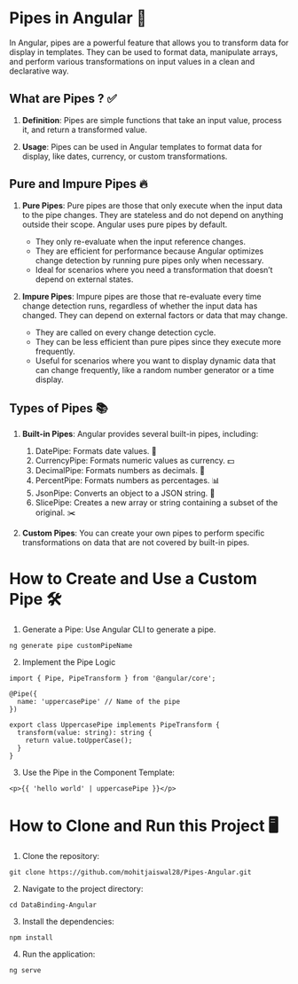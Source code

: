 # Pipes in Angular 🚀

In Angular, pipes are a powerful feature that allows you to transform data for display in templates. They can be used to format data, manipulate arrays, and perform various transformations on input values in a clean and declarative way.

## What are Pipes ? ✅

1. **Definition**: Pipes are simple functions that take an input value, process it, and return a transformed value.

2. **Usage**: Pipes can be used in Angular templates to format data for display, like dates, currency, or custom transformations.

## Pure and Impure Pipes 🔥

1. **Pure Pipes**: Pure pipes are those that only execute when the input data to the pipe changes. They are stateless and do not depend on anything outside their scope. Angular uses pure pipes by default.

   - They only re-evaluate when the input reference changes.
   - They are efficient for performance because Angular optimizes change detection by running pure pipes only when necessary.
   - Ideal for scenarios where you need a transformation that doesn’t depend on external states.

2. **Impure Pipes**: Impure pipes are those that re-evaluate every time change detection runs, regardless of whether the input data has changed. They can depend on external factors or data that may change.

   - They are called on every change detection cycle.
   - They can be less efficient than pure pipes since they execute more frequently.
   - Useful for scenarios where you want to display dynamic data that can change frequently, like a random number generator or a time display.

## Types of Pipes 📚

1. **Built-in Pipes**: Angular provides several built-in pipes, including:

   1. DatePipe: Formats date values. 📅
   2. CurrencyPipe: Formats numeric values as currency. 💵
   3. DecimalPipe: Formats numbers as decimals. 🔢
   4. PercentPipe: Formats numbers as percentages. 📊
   5. JsonPipe: Converts an object to a JSON string. 📄
   6. SlicePipe: Creates a new array or string containing a subset of the original. ✂️

2. **Custom Pipes**: You can create your own pipes to perform specific transformations on data that are not covered by built-in pipes.

# How to Create and Use a Custom Pipe 🛠️

1. Generate a Pipe: Use Angular CLI to generate a pipe.

```
ng generate pipe customPipeName
```

2. Implement the Pipe Logic

```
import { Pipe, PipeTransform } from '@angular/core';

@Pipe({
  name: 'uppercasePipe' // Name of the pipe
})

export class UppercasePipe implements PipeTransform {
  transform(value: string): string {
    return value.toUpperCase();
  }
}

```

3. Use the Pipe in the Component Template:

```
<p>{{ 'hello world' | uppercasePipe }}</p>
```

# How to Clone and Run this Project 🖥️

1. Clone the repository:

```
git clone https://github.com/mohitjaiswal28/Pipes-Angular.git
```

2. Navigate to the project directory:

```
cd DataBinding-Angular
```

3. Install the dependencies:

```
npm install
```

4. Run the application:

```
ng serve
```
